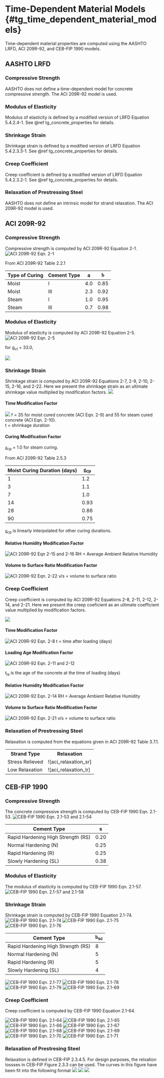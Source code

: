 Time-Dependent Material Models {#tg_time_dependent_material_models}
======================================
Time-dependent material properties are computed using the AASHTO LRFD, ACI 209R-92, and CEB-FIP 1990 models.

AASHTO LRFD
--------------------

### Compressive Strength ###
AASHTO does not define a time-dependent model for concrete compressive strength. The ACI 209R-92 model is used.

### Modulus of Elasticity ###
Modulus of elasticity is defined by a modified version of LRFD Equation 5.4.2.4-1. See @ref tg_concrete_properties for details.

### Shrinkage Strain ###
Shrinkage strain is defined by a modified version of LRFD Equation 5.4.2.3.3-1. See @ref tg_concrete_properties for details.

### Creep Coefficient ###
Creep coefficient is defined by a modified version of LRFD Equation 5.4.2.3.2-1. See @ref tg_concrete_properties for details.

### Relaxation of Prestressing Steel ###
AASHTO does not define an intrinsic model for strand relaxation. The ACI 209R-92 model is used.

ACI 209R-92
-------------
### Compressive Strength ###
Compressive strength is computed by ACI 209R-92 Equation 2-1.
![ACI 209R-92 Eqn. 2-1](ACI_fc.png)

From ACI 209R-92 Table 2.2.1

Type of Curing | Cement Type | a | <span style="font-family:symbol">b</span>
---------------|-------------|---|-------------------------------------------
Moist | I | 4.0 | 0.85
Moist | III | 2.3 | 0.92
Steam | I | 1.0 | 0.95
Steam | III | 0.7 | 0.98

### Modulus of Elasticity ###
Modulus of elasticity is computed by ACI 209R-92 Equation 2-5.
![ACI 209R-92 Eqn. 2-5](ACI_Ec.png)

for g<sub>ct</sub> = 33.0, 

![](ACI_Ec_simplified.png)

### Shrinkage Strain ###
Shrinkage strain is computed by ACI 209R-92 Equations 2-7, 2-9, 2-10, 2-15, 2-16, and 2-22. Here we present the shrinkage strain as an ultimate shrinkage value multiplied by modification factors.
![](ACI_Shrinkage.png)

#### Time Modification Factor ####
![](ACI_Shrinkage_Time_Factor.png)
f = 35 for moist cured concrete (ACI Eqn. 2-9) and 55 for steam cured concrete (ACI Eqn. 2-10). <br>
t = shrinkage duration

#### Curing Modification Factor ####
<span style="font-family:symbol">g</span><sub>cp</sub> = 1.0 for steam curing.

From ACI 209R-92 Table 2.5.3

Moist Curing Duration (days) | <span style="font-family:symbol">g</span><sub>cp</sub>
-----------------------------|------------------------
1 | 1.2
3 | 1.1
7 | 1.0
14 | 0.93
28 | 0.86
90 | 0.75

<span style="font-family:symbol">g</span><sub>cp</sub> is linearly interpolated for other curing durations.

#### Relative Humidity Modification Factor ####
![ACI 209R-92 Eqn 2-15 and 2-16](ACI_Shrinkage_Humidity_Factor.png)
RH = Average Ambient Relative Humidity

#### Volume to Surface Ratio Modification Factor ####
![ACI 209R-92 Eqn. 2-22](ACI_Shrinkage_VS_Factor.png)
v/s = volume to surface ratio

### Creep Coefficient ###
Creep coefficient is computed by ACI 209R-92 Equations 2-8, 2-11, 2-12, 2-14, and 2-21. Here we present the creep coeficient as an ultimate coefficient value multiplied by modification factors.

![](ACI_Creep.png)

#### Time Modification Factor ####
![ACI 209R-92 Eqn. 2-8](ACI_Creep_Time_Factor.png)
t = time after loading (days)

#### Loading Age Modification Factor ####
![ACI 209R-92 Eqn. 2-11 and 2-12](ACI_Creep_Loading_Age_Factor.png)

t<sub>la</sub> is the age of the concrete at the time of loading (days)

#### Relative Humidity Modification Factor ####
![ACI 209R-92 Eqn. 2-14](ACI_Creep_Humidity_Factor.png)
RH = Average Ambient Relative Humidity

#### Volume to Surface Ratio Modification Factor ####
![ACI 209R-92 Eqn. 2-21](ACI_Creep_VS_Factor.png)
v/s = volume to surface ratio

### Relaxation of Prestressing Steel ###
Relaxation is computed from the equations given in ACI 209R-92 Table 3.7.1.

[aci_relaxation_sr]: ACI_Relaxation_SR.png
[aci_relaxation_lr]: ACI_Relaxation_LR.png

<table>
<tr><th>Strand Type</th><th>Relaxation</th></tr>
<tr>
<td>Stress Relieved</td>
<td>![aci_relaxation_sr]</td>
</tr>
<tr>
<td>Low Relaxation</td>
<td>![aci_relaxation_lr]</td>
</tr>
</table>

CEB-FIP 1990
-------------

### Compressive Strength ###
The concrete compressive strength is computed by CEB-FIP 1990 Eqn. 2.1-53.
![CEB-FIP 1990 Eqn. 2.1-53 and 2.1-54](CEBFIP_fc.png)

Cement Type | s
------------|---
Rapid Hardening High Strength (RS) | 0.20
Normal Hardening (N) | 0.25
Rapid Hardening (R) | 0.25
Slowly Hardening (SL) | 0.38

### Modulus of Elasticity ###
The modulus of elasticity is computed by CEB-FIP 1990 Eqn. 2.1-57.
![CEB-FIP 1990 Eqn. 2.1-57 and 2.1-58](CEBFIP_Ec.png)

### Shrinkage Strain ###
Shrinkage strain is computed by CEB-FIP 1990 Equation 2.1-74.
![CEB-FIP 1990 Eqn. 2.1-74](CEBFIP_Shrinkage.png)
![CEB-FIP 1990 Eqn. 2.1-75](CEBFIP_2_1_75.png)
![CEB-FIP 1990 Eqn. 2.1-76](CEBFIP_2_1_76.png)

Cement Type | <span style="font-family:symbol">b</span><sub>sc</sub>
------------|---------------------------------------------------------
Rapid Hardening High Strength (RS) | 8
Normal Hardening (N)  | 5
Rapid Hardening (R) | 5
Slowly Hardening (SL) | 4


![CEB-FIP 1990 Eqn. 2.1-77](CEBFIP_2_1_77.png)
![CEB-FIP 1990 Eqn. 2.1-78](CEBFIP_2_1_78.png)
![CEB-FIP 1990 Eqn. 2.1-79](CEBFIP_2_1_79.png)
![CEB-FIP 1990 Eqn. 2.1-69](CEBFIP_2_1_69.png)


### Creep Coefficient ###
Creep coefficient is computed by CEB-FIP 1990 Equation 2.1-64.

![CEB-FIP 1990 Eqn. 2.1-64](CEBFIP_Creep.png)
![CEB-FIP 1990 Eqn. 2.1-65](CEBFIP_2_1_65.png)
![CEB-FIP 1990 Eqn. 2.1-66](CEBFIP_2_1_66.png)
![CEB-FIP 1990 Eqn. 2.1-67](CEBFIP_2_1_67.png)
![CEB-FIP 1990 Eqn. 2.1-68](CEBFIP_2_1_68.png)
![CEB-FIP 1990 Eqn. 2.1-69](CEBFIP_2_1_69.png)
![CEB-FIP 1990 Eqn. 2.1-70](CEBFIP_2_1_70.png)
![CEB-FIP 1990 Eqn. 2.1-71](CEBFIP_2_1_71.png)


### Relaxation of Prestresing Steel ###
Relaxation is defined in CEB-FIP 2.3.4.5. For design purposes, the relxation lossses in CEB-FIP Figure 2.3.3 can be used. The curves in this figure have been fit into the following format
![](CEBFIP_Relaxation.png)
![](CEBFIP_Relaxation_P.png)
![](CEBFIP_Relaxation_k.png)

